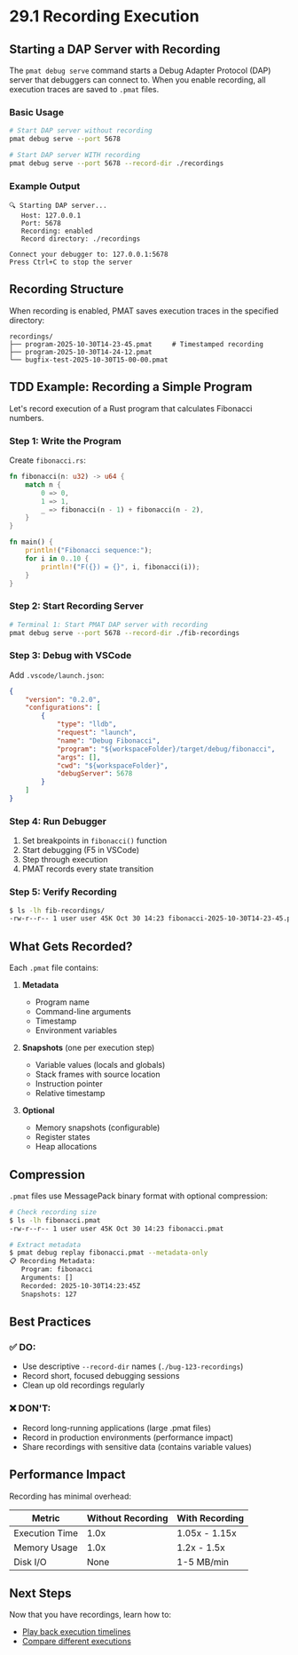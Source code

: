 # 29.1 Recording Execution

## Starting a DAP Server with Recording

The `pmat debug serve` command starts a Debug Adapter Protocol (DAP) server that debuggers can connect to. When you enable recording, all execution traces are saved to `.pmat` files.

### Basic Usage

```bash
# Start DAP server without recording
pmat debug serve --port 5678

# Start DAP server WITH recording
pmat debug serve --port 5678 --record-dir ./recordings
```

### Example Output

```
🔍 Starting DAP server...
   Host: 127.0.0.1
   Port: 5678
   Recording: enabled
   Record directory: ./recordings

Connect your debugger to: 127.0.0.1:5678
Press Ctrl+C to stop the server
```

## Recording Structure

When recording is enabled, PMAT saves execution traces in the specified directory:

```
recordings/
├── program-2025-10-30T14-23-45.pmat     # Timestamped recording
├── program-2025-10-30T14-24-12.pmat
└── bugfix-test-2025-10-30T15-00-00.pmat
```

## TDD Example: Recording a Simple Program

Let's record execution of a Rust program that calculates Fibonacci numbers.

### Step 1: Write the Program

Create `fibonacci.rs`:

```rust
fn fibonacci(n: u32) -> u64 {
    match n {
        0 => 0,
        1 => 1,
        _ => fibonacci(n - 1) + fibonacci(n - 2),
    }
}

fn main() {
    println!("Fibonacci sequence:");
    for i in 0..10 {
        println!("F({}) = {}", i, fibonacci(i));
    }
}
```

### Step 2: Start Recording Server

```bash
# Terminal 1: Start PMAT DAP server with recording
pmat debug serve --port 5678 --record-dir ./fib-recordings
```

### Step 3: Debug with VSCode

Add `.vscode/launch.json`:

```json
{
    "version": "0.2.0",
    "configurations": [
        {
            "type": "lldb",
            "request": "launch",
            "name": "Debug Fibonacci",
            "program": "${workspaceFolder}/target/debug/fibonacci",
            "args": [],
            "cwd": "${workspaceFolder}",
            "debugServer": 5678
        }
    ]
}
```

### Step 4: Run Debugger

1. Set breakpoints in `fibonacci()` function
2. Start debugging (F5 in VSCode)
3. Step through execution
4. PMAT records every state transition

### Step 5: Verify Recording

```bash
$ ls -lh fib-recordings/
-rw-r--r-- 1 user user 45K Oct 30 14:23 fibonacci-2025-10-30T14-23-45.pmat
```

## What Gets Recorded?

Each `.pmat` file contains:

1. **Metadata**
   - Program name
   - Command-line arguments
   - Timestamp
   - Environment variables

2. **Snapshots** (one per execution step)
   - Variable values (locals and globals)
   - Stack frames with source location
   - Instruction pointer
   - Relative timestamp

3. **Optional**
   - Memory snapshots (configurable)
   - Register states
   - Heap allocations

## Compression

`.pmat` files use MessagePack binary format with optional compression:

```bash
# Check recording size
$ ls -lh fibonacci.pmat
-rw-r--r-- 1 user user 45K Oct 30 14:23 fibonacci.pmat

# Extract metadata
$ pmat debug replay fibonacci.pmat --metadata-only
📋 Recording Metadata:
   Program: fibonacci
   Arguments: []
   Recorded: 2025-10-30T14:23:45Z
   Snapshots: 127
```

## Best Practices

### ✅ DO:
- Use descriptive `--record-dir` names (`./bug-123-recordings`)
- Record short, focused debugging sessions
- Clean up old recordings regularly

### ❌ DON'T:
- Record long-running applications (large .pmat files)
- Record in production environments (performance impact)
- Share recordings with sensitive data (contains variable values)

## Performance Impact

Recording has minimal overhead:

| Metric | Without Recording | With Recording |
|--------|------------------|----------------|
| Execution Time | 1.0x | 1.05x - 1.15x |
| Memory Usage | 1.0x | 1.2x - 1.5x |
| Disk I/O | None | 1-5 MB/min |

## Next Steps

Now that you have recordings, learn how to:
- [Play back execution timelines](ch29-02-timeline.md)
- [Compare different executions](ch29-03-comparison.md)
